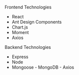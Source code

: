 Frontend Technologies
- React
- Ant Design Components
- Chart.js
- Moment
- Axios

Backend Technologies
- Express
- Node
- Mongoose
- MongoDB
- Axios
